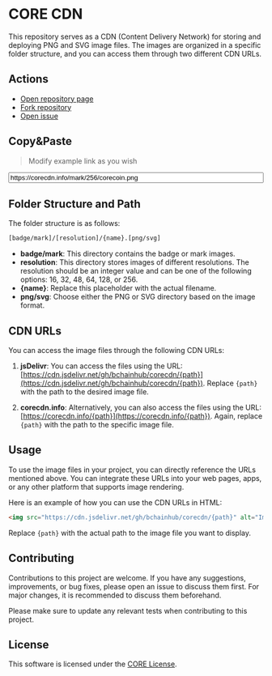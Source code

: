 # CORE CDN

This repository serves as a CDN (Content Delivery Network) for storing and deploying PNG and SVG image files. The images are organized in a specific folder structure, and you can access them through two different CDN URLs.

## Actions

- [Open repository page](https://github.com/bchainhub/corecdn)
- [Fork repository](https://github.com/bchainhub/corecdn/fork)
- [Open issue](https://github.com/bchainhub/corecdn/issues)

## Copy&Paste

> Modify example link as you wish

<input type="text" value="https://corecdn.info/mark/256/corecoin.png" style="width: 100%" onClick="this.select();" />

## Folder Structure and Path

The folder structure is as follows:

```txt
[badge/mark]/[resolution]/{name}.[png/svg]
```

- **badge/mark**: This directory contains the badge or mark images.
- **resolution**: This directory stores images of different resolutions. The resolution should be an integer value and can be one of the following options: 16, 32, 48, 64, 128, or 256.
- **{name}**: Replace this placeholder with the actual filename.
- **png/svg**: Choose either the PNG or SVG directory based on the image format.

## CDN URLs

You can access the image files through the following CDN URLs:

1. **jsDelivr**: You can access the files using the URL: [https://cdn.jsdelivr.net/gh/bchainhub/corecdn/{path}](https://cdn.jsdelivr.net/gh/bchainhub/corecdn/{path}). Replace `{path}` with the path to the desired image file.

2. **corecdn.info**: Alternatively, you can also access the files using the URL: [https://corecdn.info/{path}](https://corecdn.info/{path}). Again, replace `{path}` with the path to the specific image file.

## Usage

To use the image files in your project, you can directly reference the URLs mentioned above. You can integrate these URLs into your web pages, apps, or any other platform that supports image rendering.

Here is an example of how you can use the CDN URLs in HTML:

```html
<img src="https://cdn.jsdelivr.net/gh/bchainhub/corecdn/{path}" alt="Image Name">
```

Replace `{path}` with the actual path to the image file you want to display.

## Contributing

Contributions to this project are welcome. If you have any suggestions, improvements, or bug fixes, please open an issue to discuss them first. For major changes, it is recommended to discuss them beforehand.

Please make sure to update any relevant tests when contributing to this project.

## License

This software is licensed under the [CORE License](https://github.com/bchainhub/core-license/blob/master/LICENSE).
